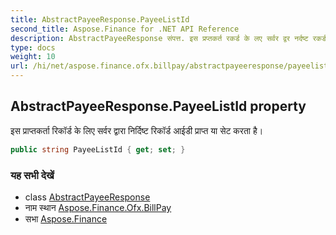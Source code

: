 ```yaml
---
title: AbstractPayeeResponse.PayeeListId
second_title: Aspose.Finance for .NET API Reference
description: AbstractPayeeResponse संपत्त. इस प्रप्तकर्त रकर्ड के लए सर्वर द्वर नर्दष्ट रकर्ड आईड प्रप्त य सेट करत है
type: docs
weight: 10
url: /hi/net/aspose.finance.ofx.billpay/abstractpayeeresponse/payeelistid/
---
```

## AbstractPayeeResponse.PayeeListId property

इस प्राप्तकर्ता रिकॉर्ड के लिए सर्वर द्वारा निर्दिष्ट रिकॉर्ड आईडी प्राप्त या सेट करता है।

```csharp
public string PayeeListId { get; set; }
```

### यह सभी देखें

* class [AbstractPayeeResponse](../)
* नाम स्थान [Aspose.Finance.Ofx.BillPay](../../abstractpayeeresponse/)
* सभा [Aspose.Finance](../../../)


